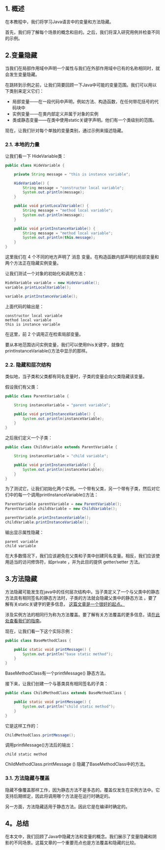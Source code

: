 ## 1. 概述

在本教程中，我们将学习Java语言中的变量和方法隐藏。

首先，我们将了解每个场景的概念和目的。之后，我们将深入研究用例并检查不同的示例。

## 2.变量隐藏

当我们在局部作用域中声明一个属性与我们在外部作用域中已有的名称相同时，就会发生变量隐藏。

在跳转到示例之前，让我们简要回顾一下Java中可能的变量范围。我们可以用以下类别来定义它们：

-   局部变量——在一段代码中声明，例如方法、构造函数，在任何带花括号的代码块中
-   实例变量——在类内部定义并属于对象的实例
-   类或静态变量——在类中使用static关键字声明。他们有一个类级别的范围。

现在，让我们针对每个单独的变量类别，通过示例来描述隐藏。

### 2.1. 本地的力量

让我们看一下 HideVariable类：

```java
public class HideVariable {

    private String message = "this is instance variable";

    HideVariable() {
        String message = "constructor local variable";
        System.out.println(message);
    }

    public void printLocalVariable() {
        String message = "method local variable";
        System.out.println(message);
    }

    public void printInstanceVariable() {
        String message = "method local variable";
        System.out.println(this.message);
    }
}
```

这里我们在 4 个不同的地方声明了 消息 变量。在构造函数内部声明的局部变量和两个方法正在隐藏实例变量。

让我们测试一个对象的初始化和调用方法：

```java
HideVariable variable = new HideVariable();
variable.printLocalVariable();

variable.printInstanceVariable();
```

上面代码的输出是：

```plaintext
constructor local variable
method local variable
this is instance variable
```

在这里，前 2 个调用正在检索局部变量。

要从本地范围访问实例变量，我们可以使用this关键字，就像在printInstanceVariable()方法中显示的那样。

### 2.2. 隐藏和层次结构

类似地，当子类和父类都有同名变量时，子类的变量会向父类隐藏该变量。

假设我们有父类：

```java
public class ParentVariable {

    String instanceVariable = "parent variable";

    public void printInstanceVariable() {
        System.out.println(instanceVariable);
    }
}
```

之后我们定义一个子类：

```java
public class ChildVariable extends ParentVariable {

    String instanceVariable = "child variable";

    public void printInstanceVariable() {
        System.out.println(instanceVariable);
    }
}
```

为了测试它，让我们初始化两个实例。一个带有父类，另一个带有子类，然后对它们中的每一个调用printInstanceVariable()方法：

```java
ParentVariable parentVariable = new ParentVariable();
ParentVariable childVariable = new ChildVariable();

parentVariable.printInstanceVariable();
childVariable.printInstanceVariable();
```

输出显示属性隐藏：

```plaintext
parent variable
child variable
```

在大多数情况下，我们应该避免在父类和子类中创建同名变量。相反，我们应该使用适当的访问修饰符，如private ，并为此目的提供 getter/setter 方法。

## 3.方法隐藏

方法隐藏可能发生在java中的任何层次结构中。当子类定义了一个与父类中的静态方法具有相同签名的静态方法时，子类的方法就会隐藏父类中的静态方法 。要了解有关static关键字的更多信息， [这篇文章是一个很好的起点。](https://www.baeldung.com/spring-bean-scopes)

涉及实例方法的相同行为称为方法覆盖。要了解有关方法覆盖的更多信息，请[在此处查看我们的指南](https://www.baeldung.com/java-method-overload-override)。

现在，让我们看一下这个实际示例：

```java
public class BaseMethodClass {

    public static void printMessage() {
        System.out.println("base static method");
    }
}
```

BaseMethodClass有一个printMessage() 静态方法。

接下来，让我们创建一个与基类具有相同签名的子类：

```java
public class ChildMethodClass extends BaseMethodClass {

    public static void printMessage() {
        System.out.println("child static method");
    }
}
```

它是这样工作的：

```java
ChildMethodClass.printMessage();
```

调用printMessage()方法后的输出：

```plaintext
child static method
```

ChildMethodClass.printMessage () 隐藏了BaseMethodClass中的方法。

### 3.1. 方法隐藏与覆盖

隐藏不像覆盖那样工作，因为静态方法不是多态的。覆盖仅发生在实例方法中。它支持后期绑定，因此将调用哪个方法是在运行时确定的。

另一方面，方法隐藏适用于静态方法。因此它是在编译时确定的。

## 4。总结

在本文中，我们回顾了Java中隐藏方法和变量的概念。我们展示了变量隐藏和阴影的不同场景。这篇文章的一个重要亮点也是方法覆盖和隐藏的比较。